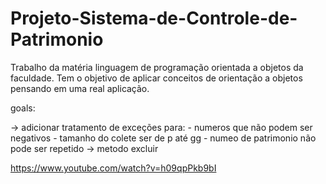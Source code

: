 # Projeto-Sistema-de-Controle-de-Patrimonio
Trabalho da matéria linguagem de programação orientada a objetos da faculdade. Tem o objetivo de aplicar conceitos de orientação a objetos pensando em uma real aplicação.

goals:

-> adicionar tratamento de exceções para:
    - numeros que não podem ser negativos
    - tamanho do colete ser de p até gg
    - numeo de patrimonio não pode ser repetido
-> metodo excluir

https://www.youtube.com/watch?v=h09qpPkb9bI
